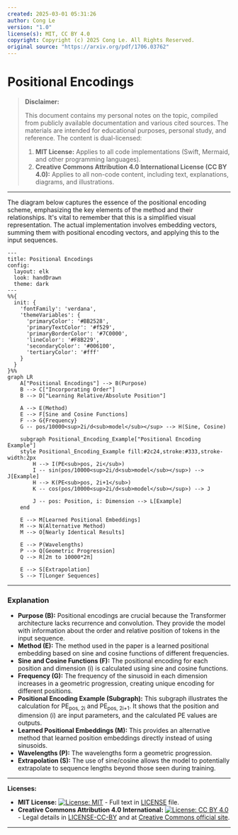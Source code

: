 ```yaml
---
created: 2025-03-01 05:31:26
author: Cong Le
version: "1.0"
license(s): MIT, CC BY 4.0
copyright: Copyright (c) 2025 Cong Le. All Rights Reserved.
original source: "https://arxiv.org/pdf/1706.03762"
---
```




# Positional Encodings
> **Disclaimer:**
>
> This document contains my personal notes on the topic,
> compiled from publicly available documentation and various cited sources.
> The materials are intended for educational purposes, personal study, and reference.
> The content is dual-licensed:
> 1. **MIT License:** Applies to all code implementations (Swift, Mermaid, and other programming languages).
> 2. **Creative Commons Attribution 4.0 International License (CC BY 4.0):** Applies to all non-code content, including text, explanations, diagrams, and illustrations.
---

The diagram below captures the essence of the positional encoding scheme, emphasizing the key elements of the method and their relationships. It's vital to remember that this is a simplified visual representation. The actual implementation involves embedding vectors, summing them with positional encoding vectors, and applying this to the input sequences.


```mermaid
---
title: Positional Encodings
config:
  layout: elk
  look: handDrawn
  theme: dark
---
%%{
  init: {
    'fontFamily': 'verdana',
    'themeVariables': {
      'primaryColor': '#BB2528',
      'primaryTextColor': '#f529',
      'primaryBorderColor': '#7C0000',
      'lineColor': '#F8B229',
      'secondaryColor': '#006100',
      'tertiaryColor': '#fff'
    }
  }
}%%
graph LR
    A["Positional Encodings"] --> B(Purpose)
    B --> C["Incorporating Order"]
    B --> D["Learning Relative/Absolute Position"]

    A --> E(Method)
    E --> F[Sine and Cosine Functions]
    F --> G{Frequency}
    G -- pos/10000<sup>2i/d<sub>model</sub></sup> --> H(Sine, Cosine)
    
    subgraph Positional_Encoding_Example["Positional Encoding Example"]
    style Positional_Encoding_Example fill:#2c24,stroke:#333,stroke-width:2px
        H --> I(PE<sub>pos, 2i</sub>)
        I -- sin(pos/10000<sup>2i/d<sub>model</sub></sup>) --> J[Example]
        H --> K(PE<sub>pos, 2i+1</sub>)
        K -- cos(pos/10000<sup>2i/d<sub>model</sub></sup>) --> J
        
        J -- pos: Position, i: Dimension --> L[Example]
    end
    
    E --> M[Learned Positional Embeddings]
    M --> N(Alternative Method)
    M --> O[Nearly Identical Results]
    
    E --> P(Wavelengths)
    P --> Q[Geometric Progression]
    Q --> R[2π to 10000*2π]
    
    E --> S[Extrapolation]
    S --> T[Longer Sequences]

```


----

### Explanation


* **Purpose (B):**  Positional encodings are crucial because the Transformer architecture lacks recurrence and convolution.  They provide the model with information about the order and relative position of tokens in the input sequence.
* **Method (E):** The method used in the paper is a learned positional embedding based on sine and cosine functions of different frequencies.
* **Sine and Cosine Functions (F):** The positional encoding for each position and dimension (i) is calculated using sine and cosine functions.
* **Frequency (G):** The frequency of the sinusoid in each dimension increases in a geometric progression, creating unique encoding for different positions.
* **Positional Encoding Example (Subgraph):**  This subgraph illustrates the calculation for PE<sub>pos, 2i</sub> and PE<sub>pos, 2i+1</sub>.  It shows that the position and dimension (i) are input parameters, and the calculated PE values are outputs.
* **Learned Positional Embeddings (M):** This provides an alternative method that learned position embeddings directly instead of using sinusoids.
* **Wavelengths (P):** The wavelengths form a geometric progression.
* **Extrapolation (S):**  The use of sine/cosine allows the model to potentially extrapolate to sequence lengths beyond those seen during training.

---
**Licenses:**

- **MIT License:**  [![License: MIT](https://img.shields.io/badge/License-MIT-yellow.svg)](LICENSE) - Full text in [LICENSE](LICENSE) file.
- **Creative Commons Attribution 4.0 International:** [![License: CC BY 4.0](https://licensebuttons.net/l/by/4.0/88x31.png)](LICENSE-CC-BY) - Legal details in [LICENSE-CC-BY](LICENSE-CC-BY) and at [Creative Commons official site](http://creativecommons.org/licenses/by/4.0/).

---